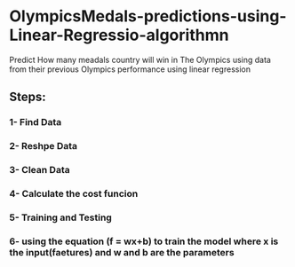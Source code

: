 # OlympicsMedals-predictions-using-Linear-Regressio-algorithmn
Predict How many meadals country will win in The Olympics using data from their previous Olympics performance using linear regression

## Steps:
### 1- Find Data
### 2- Reshpe Data
### 3- Clean Data
### 4- Calculate the cost funcion
### 5- Training and Testing
### 6- using the equation (f = wx+b) to train the model where x is the input(faetures) and w and b are the parameters
